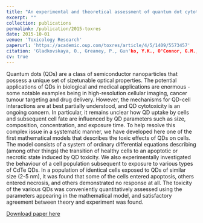 ```yaml
---
title: "An experimental and theoretical assessment of quantum dot cytotoxicity"
excerpt: ""
collection: publications
permalink: /publication/2015-toxres
date: 2015-10-01
venue: 'Toxicology Research'
paperurl: 'https://academic.oup.com/toxres/article/4/5/1409/5573457'
citation: 'Gladkovskaya, O., Greaney, P., Gun'ko, Y.K., O'Connor, G.M., Meere, M. and Rochev, Y. (2015). &quot;An experimental and theoretical assessment of quantum dot cytotoxicity&quot;, <i>Toxicology Research</i>. 4(5), 1409-1415.'
cv: true
---
```


Quantum dots (QDs) are a class of semiconductor nanoparticles that possess a unique set of sizetunable optical properties. The potential applications of QDs in biological and medical applications are enormous - some notable examples being in high-resolution cellular imaging, cancer tumour targeting and drug delivery. However, the mechanisms for QD-cell interactions are at best partially understood, and QD cytotoxicity is an ongoing concern. In particular, it remains unclear how QD uptake by cells and subsequent cell fate are influenced by QD parameters such as size, composition, concentration, and exposure time. To help resolve this complex issue in a systematic manner, we have developed here one of the first mathematical models that describes the toxic effects of QDs on cells. The model consists of a system of ordinary differential equations describing (among other things) the transition of healthy cells to an apoptotic or necrotic state induced by QD toxicity. We also experimentally investigated the behaviour of a cell population subsequent to exposure to various types of CdTe QDs. In a population of identical cells exposed to QDs of similar size (2-5 nm), it was found that some of the cells entered apoptosis, others entered necrosis, and others demonstrated no response at all. The toxicity of the various QDs was conveniently quantitatively assessed using the parameters appearing in the mathematical model, and satisfactory agreement between theory and experiment was found. 

[Download paper here](https://pubs.rsc.org/en/content/getauthorversionpdf/c5tx00149h)
